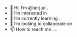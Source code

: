 - 👋 Hi, I’m @berjud .
- 👀 I’m interested in 
- 🌱 I’m currently learning .
- 💞️ I’m looking to collaborate on 
- 📫 How to reach me ....

<!---
berjud/berjud is a ✨ special ✨ repository because its `README.md` (this file) appears on your GitHub profile.
You can click the Preview link to take a look at your changes.
--->
